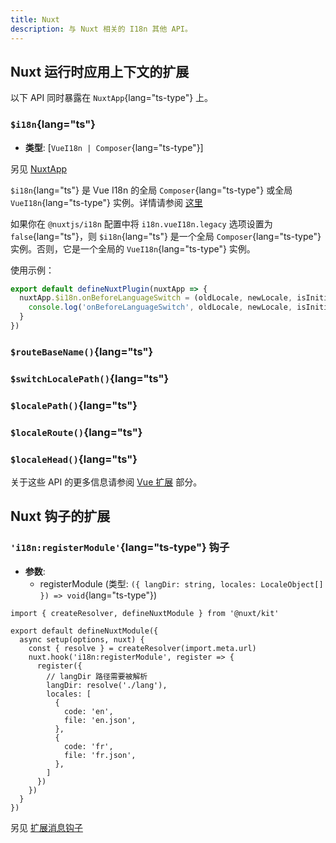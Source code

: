 ```yaml
---
title: Nuxt
description: 与 Nuxt 相关的 I18n 其他 API。
---
```


## Nuxt 运行时应用上下文的扩展

以下 API 同时暴露在 `NuxtApp`{lang="ts-type"} 上。

### `$i18n`{lang="ts"}

- **类型**: [`VueI18n | Composer`{lang="ts-type"}]

另见 [NuxtApp](https://nuxt.com/docs/guide/going-further/nuxt-app#accessing-nuxtapp)

`$i18n`{lang="ts"} 是 Vue I18n 的全局 `Composer`{lang="ts-type"} 或全局 `VueI18n`{lang="ts-type"} 实例。详情请参阅 [这里](https://vue-i18n.intlify.dev/api/general.html#i18n)

如果你在 `@nuxtjs/i18n` 配置中将 `i18n.vueI18n.legacy` 选项设置为 `false`{lang="ts"}，则 `$i18n`{lang="ts"} 是一个全局 `Composer`{lang="ts-type"} 实例。否则，它是一个全局的 `VueI18n`{lang="ts-type"} 实例。

使用示例：

```ts
export default defineNuxtPlugin(nuxtApp => {
  nuxtApp.$i18n.onBeforeLanguageSwitch = (oldLocale, newLocale, isInitialSetup, nuxtApp) => {
    console.log('onBeforeLanguageSwitch', oldLocale, newLocale, isInitialSetup)
  }
})
```

### `$routeBaseName()`{lang="ts"}

### `$switchLocalePath()`{lang="ts"}

### `$localePath()`{lang="ts"}

### `$localeRoute()`{lang="ts"}

### `$localeHead()`{lang="ts"}

关于这些 API 的更多信息请参阅 [Vue 扩展](/docs/api/vue) 部分。

## Nuxt 钩子的扩展

### `'i18n:registerModule'`{lang="ts-type"} 钩子

- **参数**:
  - registerModule (类型: `({ langDir: string, locales: LocaleObject[] }) => void`{lang="ts-type"})

```ts{}[my-module-example/module.ts]
import { createResolver, defineNuxtModule } from '@nuxt/kit'

export default defineNuxtModule({
  async setup(options, nuxt) {
    const { resolve } = createResolver(import.meta.url)
    nuxt.hook('i18n:registerModule', register => {
      register({
        // langDir 路径需要被解析
        langDir: resolve('./lang'),
        locales: [
          {
            code: 'en',
            file: 'en.json',
          },
          {
            code: 'fr',
            file: 'fr.json',
          },
        ]
      })
    })
  }
})
```

另见 [扩展消息钩子](/docs/guide/extend-messages)